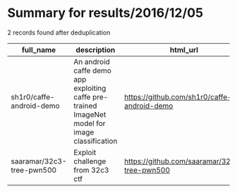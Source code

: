 
# Summary for results/2016/12/05
    
2 records found after deduplication

| full_name | description | html_url | matched_list | matched_count | pushed_at | size | stargazers_count | language | forks_count |
|---------------------------|------------------------------------------------------------------------------------------------|----------------------------------------------|----------------|-----------------|---------------------------|--------|--------------------|------------|---------------|
| sh1r0/caffe-android-demo | An android caffe demo app exploiting caffe pre-trained ImageNet model for image classification | https://github.com/sh1r0/caffe-android-demo | ['exploit'] | 1 | 2016-12-05 14:52:15+00:00 | 36531 | 256 | Java | 166 |
| saaramar/32c3-tree-pwn500 | Exploit challenge from 32c3 ctf | https://github.com/saaramar/32c3-tree-pwn500 | ['exploit'] | 1 | 2016-12-05 21:38:13+00:00 | 808 | 6 | Python | 2 |
